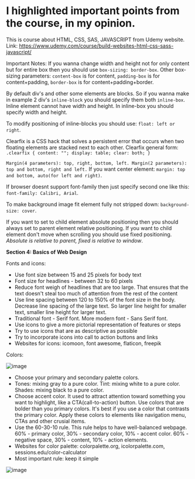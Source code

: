 # I highlighted important points from the course, in my opinion.
This is course about HTML, CSS, SAS, JAVASCRIPT from Udemy website.
Link: https://www.udemy.com/course/build-websites-html-css-sass-javascript/

Important Notes:
If you wanna change width and height not for only content but for entire box then you should use `box-sizing: border-box`. Other box-sizing parameters: `content-box` is for content, `padding-box` is for content+padding, `border-box` is for content+padding+border.

By default div's and other some elements are blocks. So if you wanna make in example 2 div's `inline-block` you should specify them both `inline-box`. Inline element cannot have width and height. In inline-box you should specify width and height.

To modify positioning of inline-blocks you should use: `float: left or right`.

Clearfix is a CSS hack that solves a persistent error that occurs when two floating elements are stacked next to each other. 
Clearfix general form: `.clearfix {
  content: "";
  display: table;
  clear: both;
}`

`Margin(4 parameters): top, right, bottom, left. Margin(2 parameters): top and bottom, right and left.` If you want center element: `margin: top and bottom, auto(for left and right)`.

If browser doesnt support font-family then just specify second one like this: `font-family: Calibri, Arial`.

To make background image fit element fully not stripped down: `background-size: cover`.

If you want to set to child element absolute positioning then you should always set to parent element relative positioning. If you want to child element don't move when scrolling you should use fixed positioning. *Absolute is relative to parent, fixed is relative to window*.

**Section 4: Basics of Web Design**

Fonts and icons:
- Use font size between 15 and 25 pixels for body text
- Font size for headlines - between 32 to 60 pixels
- Reduce font weigh of headlines that are too large. That ensures that the text doesn't steal too much of attention from the rest of the content
- Use line spacing between 120 to 150% of the font size in the body. Decrease line spacing of the large text. So larger line height for smaller text, smaller line height for larger text.
- Traditional font - Serif font. More modern font - Sans Serif font. 
- Use icons to give a more pictorial representation of features or steps
- Try to use icons that are as descriptive as possible
- Try to incorporate icons into call to action buttons and links
- Websites for icons: icomoon, font awesome, flaticon, freepik

Colors:

![image](https://user-images.githubusercontent.com/74294560/177476848-24504f5b-b0ac-4412-a897-52f077e1d228.png)

- Choose your primary and secondary palette colors. 
- Tones: mixing gray to a pure color. Tint: mixing white to a pure color. Shades: mixing black to a pure color.
- Choose accent color. It used to attract attention toward something you want to highlight, like a CTA(call-to-action) button. Use colors that are bolder than you primary colors. It's best if you use a color that contrasts the primary color. Apply these colors to elements like navigation menu, CTAs and other crusial items.
- Use the 60-30-10 rule. This rule helps to have well-balanced webpage. 60% - primary color, 30% - secondary color, 10% - accent color. 60% - negative space, 30% - content, 10% - action elements. 
- Websites for color palette: colorpalette.org, icolorpalette.com, sessions.edu/color-calculator
- Most important rule: keep it simple

![image](https://user-images.githubusercontent.com/74294560/177480894-6a394886-c70e-4d9e-a848-280abf395e56.png)
